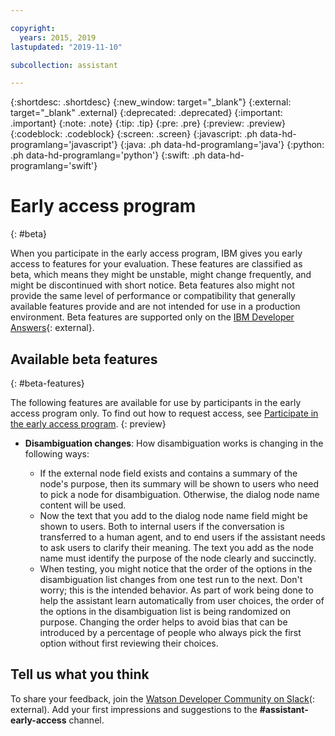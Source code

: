 ```yaml
---

copyright:
  years: 2015, 2019
lastupdated: "2019-11-10"

subcollection: assistant

---
```


{:shortdesc: .shortdesc}
{:new_window: target="_blank"}
{:external: target="_blank" .external}
{:deprecated: .deprecated}
{:important: .important}
{:note: .note}
{:tip: .tip}
{:pre: .pre}
{:preview: .preview}
{:codeblock: .codeblock}
{:screen: .screen}
{:javascript: .ph data-hd-programlang='javascript'}
{:java: .ph data-hd-programlang='java'}
{:python: .ph data-hd-programlang='python'}
{:swift: .ph data-hd-programlang='swift'}

# Early access program
{: #beta}

When you participate in the early access program, IBM gives you early access to features for your evaluation. These features are classified as beta, which means they might be unstable, might change frequently, and might be discontinued with short notice. Beta features also might not provide the same level of performance or compatibility that generally available features provide and are not intended for use in a production environment. Beta features are supported only on the [IBM Developer Answers](https://developer.ibm.com/answers/topics/watson-assistant/){: external}.

## Available beta features
{: #beta-features}

The following features are available for use by participants in the early access program only. To find out how to request access, see [Participate in the early access program](/docs/services/assistant?topic=assistant-feedback#feedback-beta).
{: preview}

- **Disambiguation changes**: How disambiguation works is changing in the following ways:

  - If the external node field exists and contains a summary of the node's purpose, then its summary will be shown to users who need to pick a node for disambiguation. Otherwise, the dialog node name content will be used.
  - Now the text that you add to the dialog node name field might be shown to users. Both to internal users if the conversation is transferred to a human agent, and to end users if the assistant needs to ask users to clarify their meaning. The text you add as the node name must identify the purpose of the node clearly and succinctly. 
  - When testing, you might notice that the order of the options in the disambiguation list changes from one test run to the next. Don't worry; this is the intended behavior. As part of work being done to help the assistant learn automatically from user choices, the order of the options in the disambiguation list is being randomized on purpose. Changing the order helps to avoid bias that can be introduced by a percentage of people who always pick the first option without first reviewing their choices.

<!-- - You can test out publishing your assistant as a \[24\]7.ai chatbot. See [Testing a \[24\]7.ai chatbot integration](/docs/services/assistant?topic=assistant-deploy-247ai). Added with 1.72, removed from doc after 1.80 -->

## Tell us what you think

To share your feedback, join the [Watson Developer Community on Slack](http://wdc-slack-inviter.mybluemix.net/)(: external). Add your first impressions and suggestions to the **#assistant-early-access** channel.